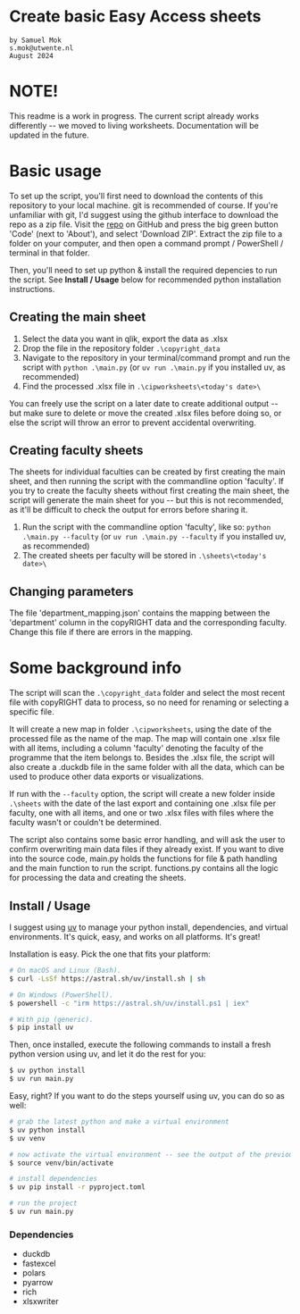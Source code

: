 # Create basic Easy Access sheets
    by Samuel Mok
    s.mok@utwente.nl
    August 2024


# NOTE!

This readme is a work in progress. The current script already works differently -- we moved to living worksheets.
Documentation will be updated in the future.

# Basic usage

To set up the script, you'll first need to download the contents of this repository to your local machine. git is recommended of course.
If you're unfamiliar with git, I'd suggest using the github interface to download the repo as a zip file. Visit the [repo](https://github.com/utsmok/easy_access_sheets) on GitHub and press the big green button 'Code' (next to 'About'), and select 'Download ZIP'. Extract the zip file to a folder on your computer, and then open a command prompt / PowerShell / terminal in that folder.

Then, you'll need to set up python & install the required depencies to run the script. See **Install / Usage** below for recommended python installation instructions.


## Creating the main sheet

1. Select the data you want in qlik, export the data as .xlsx
2. Drop the file in the repository folder ```.\copyright_data```
3. Navigate to the repository in your terminal/command prompt and run the script with ```python .\main.py``` (or ```uv run .\main.py``` if you installed uv, as recommended)
4. Find the processed .xlsx file in ```.\cipworksheets\<today's date>\```

You can freely use the script on a later date to create additional output -- but make sure to delete or move the created .xlsx files before doing so, or else the script will throw an error to prevent accidental overwriting.

## Creating faculty sheets

The sheets for individual faculties can be created by first creating the main sheet, and then running the script with the commandline option 'faculty'.
If you try to create the faculty sheets without first creating the main sheet, the script will generate the main sheet for you -- but this is not recommended, as it'll be difficult to check the output for errors before sharing it.

1. Run the script with the commandline option 'faculty', like so: ```python .\main.py --faculty``` (or ```uv run .\main.py --faculty``` if you installed uv, as recommended)
2. The created sheets per faculty will be stored in ```.\sheets\<today's date>\```

## Changing parameters

The file 'department_mapping.json' contains the mapping between the 'department' column in the copyRIGHT data and the corresponding faculty. Change this file if there are errors in the mapping.

# Some background info

The script will scan the ```.\copyright_data``` folder and select the most recent file with copyRIGHT data to process, so no need for renaming or selecting a specific file.

It will create a new map in folder ```.\cipworksheets```, using the date of the processed file as the name of the map.
The map will contain one .xlsx file with all items, including a column 'faculty' denoting the faculty of the programme that the item belongs to.
Besides the .xlsx file, the script will also create a .duckdb file in the same folder with all the data, which can be used to produce other data exports or visualizations.

If run with the ```--faculty``` option, the script will create a new folder inside ```.\sheets``` with the date of the last export and containing one .xlsx file per faculty,  one with all items, and one or two .xlsx files with files where the faculty wasn't or couldn't be determined.

The script also contains some basic error handling, and will ask the user to confirm overwriting main data files if they already exist.
If you want to dive into the source code, main.py holds the functions for file & path handling and the main function to run the script. functions.py contains all the logic for processing the data and creating the sheets.


## Install / Usage

I suggest using [uv](https://github.com/astral-sh/uv) to manage your python install, dependencies, and virtual environments. It's quick, easy, and works on all platforms. It's great!

Installation is easy. Pick the one that fits your platform:

```bash
# On macOS and Linux (Bash).
$ curl -LsSf https://astral.sh/uv/install.sh | sh

# On Windows (PowerShell).
$ powershell -c "irm https://astral.sh/uv/install.ps1 | iex"

# With pip (generic).
$ pip install uv
```

Then, once installed, execute the following commands to install a fresh python version using uv, and let it do the rest for you:

```bash
$ uv python install
$ uv run main.py
```

Easy, right? If you want to do the steps yourself using uv, you can do so as well:

```bash
# grab the latest python and make a virtual environment
$ uv python install
$ uv venv

# now activate the virtual environment -- see the output of the previous command
$ source venv/bin/activate

# install dependencies
$ uv pip install -r pyproject.toml

# run the project
$ uv run main.py
```

### Dependencies
- duckdb
- fastexcel
- polars
- pyarrow
- rich
- xlsxwriter

